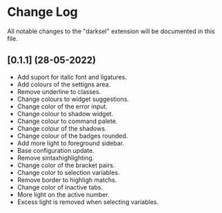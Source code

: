 # Change Log

All notable changes to the "darksel" extension will be documented in this file.

## [0.1.1] (28-05-2022)

- Add suport for italic font and ligatures.
- Add colours of the settigns area.
- Remove underline to classes.
- Change colours to widget suggestions.
- Change color of the error input.
- Change colour to shadow widget.
- Change colour to command palete.
- Change colour of the shadows.
- Change colour of the badges rounded.
- Add more light to foreground sidebar.
- Base configuration update.
- Remove sintaxhighlighting.
- Change color of the bracket pairs.
- Change color to selection variables.
- Remove border to highligh matchs.
- Change color of inactive tabs.
- More light on the active number.
- Excess light is removed when selecting variables.
